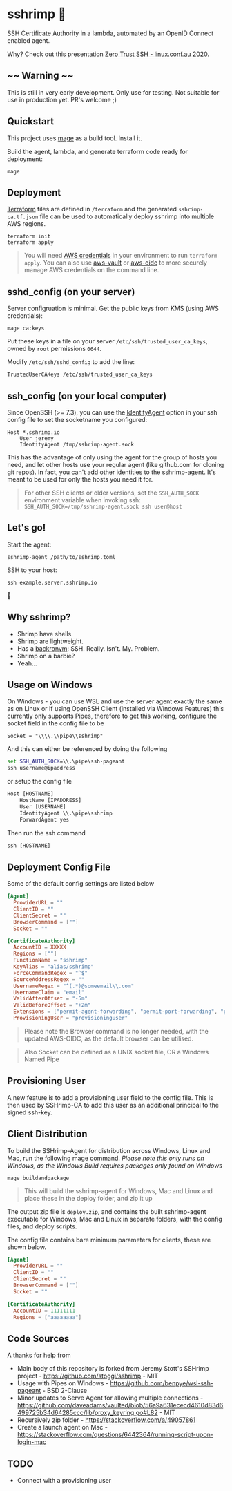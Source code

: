 # sshrimp 🦐

SSH Certificate Authority in a lambda, automated by an OpenID Connect enabled agent.

Why? Check out this presentation [Zero Trust SSH - linux.conf.au 2020](http://youtu.be/lYzklWPTbsQ).

## ~~ Warning ~~

This is still in very early development. Only use for testing. Not suitable for use in production yet. PR's welcome ;)

## Quickstart

This project uses [mage](https://magefile.org/) as a build tool. Install it.

Build the agent, lambda, and generate terraform code ready for deployment:

    mage

## Deployment

[Terraform](https://www.terraform.io/) files are defined in `/terraform` and the generated `sshrimp-ca.tf.json` file can be used to automatically deploy sshrimp into multiple AWS regions.

    terraform init
    terraform apply

> You will need [AWS credentials](https://docs.aws.amazon.com/cli/latest/userguide/cli-chap-configure.html) in your environment to run `terraform apply`. You can also use [aws-vault](https://github.com/99designs/aws-vault) or [aws-oidc](https://github.com/stoggi/aws-oidc) to more securely manage AWS credentials on the command line.


## sshd_config (on your server)

Server configruation is minimal. Get the public keys from KMS (using AWS credentials):

    mage ca:keys

Put these keys in a file on your server `/etc/ssh/trusted_user_ca_keys`, owned by `root` permissions `0644`.

Modify `/etc/ssh/sshd_config` to add the line:

    TrustedUserCAKeys /etc/ssh/trusted_user_ca_keys


## ssh_config (on your local computer)

Since OpenSSH (>= 7.3), you can use the [IdentityAgent](https://man.openbsd.org/ssh_config.5#IdentityAgent) option in your ssh config file to set the socketname you configured:

    Host *.sshrimp.io
        User jeremy
        IdentityAgent /tmp/sshrimp-agent.sock

This has the advantage of only using the agent for the group of hosts you need, and let other hosts use your regular agent (like github.com for cloning git repos). In fact, you can't add other identities to the sshrimp-agent. It's meant to be used for only the hosts you need it for.

> For other SSH clients or older versions, set the `SSH_AUTH_SOCK` environment variable when invoking ssh: `SSH_AUTH_SOCK=/tmp/sshrimp-agent.sock ssh user@host`

## Let's go!

Start the agent:

    sshrimp-agent /path/to/sshrimp.toml

SSH to your host:

    ssh example.server.sshrimp.io

🎉

## Why sshrimp?

* Shrimp have shells.
* Shrimp are lightweight.
* Has a [backronym](https://en.wikipedia.org/wiki/Backronym): SSH. Really. Isn't. My. Problem.
* Shrimp on a barbie?
* Yeah...


## Usage on Windows

On Windows - you can use WSL and use the server agent exactly the same as on Linux
or
If using OpenSSH Client (installed via Windows Features) this currently only supports Pipes, therefore to get this working, configure the socket field in the config file to be 
```
Socket = "\\\\.\\pipe\\sshrimp"
```
And this can either be referenced by doing the following
```cmd
set SSH_AUTH_SOCK=\\.\pipe\ssh-pageant
ssh username@ipaddress
```
or setup the config file 
```cmd
Host [HOSTNAME]
    HostName [IPADDRESS]
    User [USERNAME]
    IdentityAgent \\.\pipe\sshrimp
    ForwardAgent yes
```
Then run the ssh command
```cmd
ssh [HOSTNAME]
```

## Deployment Config File
Some of the default config settings are listed below
```toml
[Agent] 
  ProviderURL = ""
  ClientID = ""
  ClientSecret = ""
  BrowserCommand = [""]
  Socket = ""

[CertificateAuthority]
  AccountID = XXXXX
  Regions = [""]
  FunctionName = "sshrimp"
  KeyAlias = "alias/sshrimp"
  ForceCommandRegex = "^$"
  SourceAddressRegex = ""
  UsernameRegex = "^(.*)@someemail\\.com"
  UsernameClaim = "email"
  ValidAfterOffset = "-5m"
  ValidBeforeOffset = "+2m"
  Extensions = ["permit-agent-forwarding", "permit-port-forwarding", "permit-pty", "permit-user-rc", "permit-x11-forwarding"]
  ProvisioningUser = "provisioninguser"
```
> Please note the Browser command is no longer needed, with the updated AWS-OIDC, as the default browser can be utilised.

> Also Socket can be defined as a UNIX socket file, OR a Windows Named Pipe

## Provisioning User
A new feature is to add a provisioning user field to the config file.
This is then used by SSHrimp-CA to add this user as an additional principal to the signed ssh-key.

## Client Distribution

To build the SSHrimp-Agent for distribution across Windows, Linux and Mac, run the following mage command.
*Please note this only runs on Windows, as the Windows Build requires packages only found on Windows*

    mage buildandpackage
> This will build the sshrimp-agent for Windows, Mac and Linux and place these in the deploy folder, and zip it up


The output zip file is ```deploy.zip```, and contains the built sshrimp-agent executable for Windows, Mac and Linux in separate folders, with the config files, and deploy scripts.

The config file contains bare minimum parameters for clients, these are shown below.
```toml
[Agent] 
  ProviderURL = ""
  ClientID = ""
  ClientSecret = ""
  BrowserCommand = [""]
  Socket = ""

[CertificateAuthority]
  AccountID = 11111111
  Regions = ["aaaaaaaa"]
```
## Code Sources
A thanks for help from
- Main body of this repository is forked from Jeremy Stott's SSHrimp project - https://github.com/stoggi/sshrimp - MIT
- Usage with Pipes on Windows - https://github.com/benpye/wsl-ssh-pageant - BSD 2-Clause
- Minor updates to Serve Agent for allowing multiple connections - https://github.com/daveadams/vaulted/blob/56a9a631ececd4610d83d6499725b34d64285ccc/lib/proxy_keyring.go#L82 - MIT
- Recursively zip folder - https://stackoverflow.com/a/49057861
- Create a launch agent on Mac - https://stackoverflow.com/questions/6442364/running-script-upon-login-mac


## TODO
* Connect with a provisioning user
